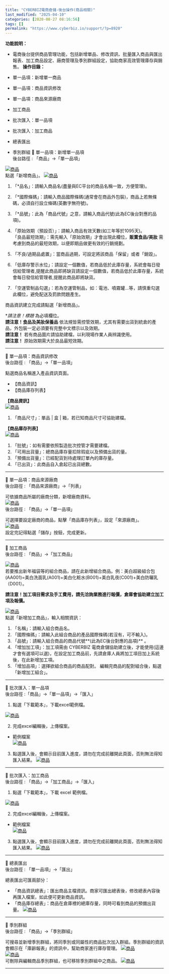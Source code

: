 ```yaml
---
title: "CYBERBIZ電商倉儲-後台操作(商品相關)"
last_modified: "2025-04-10"
categories: [2020-08-27 08:16:56]
tags: []
permalink: "https://www.cyberbiz.io/support/?p=8920"
---
```


**功能說明：**  

* 電商後台提供商品管理功能，包括新增單品、修改資訊、批量匯入商品與匯出報表、加工商品設定、廠商管理及季別群組設定，協助商家高效管理庫存與銷售。
**操作目錄：**

* 單一品項：新增單一商品
* 單一品項：商品資訊修改
* 單一品項：商品來源廠商
* 加工商品
* 批次匯入：單一品項
* 批次匯入：加工商品
* 總表匯出
* 季別群組
📌 單一品項：新增單一品項  
後台路徑 : 「商品」→「單一品項」  

[![商品](https://www.cyberbiz.io/support/wp-content/uploads/倉儲_商品01.png)](https://www.cyberbiz.io/support/wp-content/uploads/倉儲_商品01.png)  
點選「新增商品」。 [![商品](https://www.cyberbiz.io/support/wp-content/uploads/倉儲_商品02.png)](https://www.cyberbiz.io/support/wp-content/uploads/倉儲_商品02.png)

1. 「*品名」：請輸入商品名(盡量與EC平台的商品名稱一致，方便管理)。


2. 「*國際條碼」：請輸入商品國際條碼(通常會在商品外包裝)，商品上若無條碼，必須自行設立條碼(英數字無符號)。


3. 「*品號」：此為「商品代號」之意，請輸入商品代號(此為EC後台對應的品項)。


4. 「原始效期（預設否）」：請輸入商品有效天數(如三年等於1095天)。  
「良品最短效期」：需先輸入「原始效期」才會出現此欄位，**販賣食品/美妝** 需考慮到商品的最短效期，以便即期品做更有效的行銷規劃。



5. 「不良/過期品處置」：當商品過期，可設定將該商品「保留」或者「銷毀」。


6. 「低庫存警示水位」：請設定一個數值，若商品低於此庫存量，系統會每日發信給管理者,提醒此商品即將缺貨請設定一個數值，若商品低於此庫存量，系統會每日發信給管理者,提醒此商品即將缺貨。


7. 「空運管制品勾選」：若為空運管制品，如：電池、噴霧罐…等，請慎重勾選此欄位，避免配送及罰款問題產生。

商品資訊建立完成請點選「新增商品」。  

**請注意！*標題** 為必填欄位。  
**請注意！食品及美妝保養品** 依法規皆需控管效期，尤其有需要出貨到統倉的產品，外包裝一定必須要有完整中文標示以及效期。  
**請注意！** 若有商品圖片請協助建檔，以利現場作業人員辨識使用。  
**請注意！** 原始效期需大於良品最短效期。  

* * *

📌 單一品項：商品資訊修改  
後台路徑 : 「商品」→「單一品項」  

點選商品名稱進入產品資訊頁面。

* 【商品資訊】
* 【商品庫存列表】

**【商品資訊】**  
[![商品](https://www.cyberbiz.io/support/wp-content/uploads/倉儲_商品03.png)](https://www.cyberbiz.io/support/wp-content/uploads/倉儲_商品03.png)

1. 「商品尺寸」：單品 | 盒 | 箱，若已知商品尺寸可協助建檔。

**【商品庫存列表】**  
[![商品](https://www.cyberbiz.io/support/wp-content/uploads/倉儲_商品04.png)](https://www.cyberbiz.io/support/wp-content/uploads/倉儲_商品04.png)

1. 「批號」：如有需要依照製造批次控管才需要建檔。
2. 「可用出貨量」：總商品庫存量扣除瑕疵以及預備出貨的量。
3. 「預備出貨量」：已經配貨到待處理訂單內的庫存量。
4. 「已出貨」：此商品自入倉起已出貨總數。


* * *

📌 單一品項：商品來源廠商  
後台路徑 : 「商品來源廠商」→「列表」  

可依據商品所屬的廠商分類，新增廠商資料。  
[![商品](https://www.cyberbiz.co/support/wp-content/uploads/2020/08/峰潮新增商品15.png)](https://www.cyberbiz.co/support/wp-content/uploads/2020/08/峰潮新增商品15.png)  
後台路徑 : 「商品」→「單一品項」  

可選擇要設定廠商的商品，點擊「商品庫存列表」，設定「來源廠商」。  
[![商品](https://www.cyberbiz.io/support/wp-content/uploads/倉儲_商品06.png)](https://www.cyberbiz.io/support/wp-content/uploads/倉儲_商品06.png)  
設定完記得點選「儲存」按鈕，完成更新。  

* * *

📌 加工商品  
後台路徑 : 「商品」→「加工商品」  

[![商品](https://www.cyberbiz.io/support/wp-content/uploads/倉儲_商品05.png)](https://www.cyberbiz.io/support/wp-content/uploads/倉儲_商品05.png)  
若要推出新年福袋等的組合商品，請在此新增組合商品。例：美白超級組合包(AA001)=美白洗面乳(A001)+美白化粧水(B001)+美白乳夜(C001)+美白防曬乳（D001）。  

**請注意！加工項目需求及手工費用，請先洽詢業務進行報價，倉庫會協助建立加工項及報價。**  

[![商品](https://www.cyberbiz.co/support/wp-content/uploads/2020/08/峰潮新增商品08.png)](https://www.cyberbiz.co/support/wp-content/uploads/2020/08/峰潮新增商品08.png)  
點選「新增加工商品」，輸入相關資訊：

1. 「名稱」：請輸入組合商品名。
2. 「國際條碼」：請輸入此組合商品的產品國際條碼(若沒有，可不輸入)。
3. 「品號」：請輸入組合商品的商品代號**(此為EC後台對應的品項)** 。
4. 「增加加工項」：加工項需由 CYBERBIZ 電商倉儲協助建立後，才能使用(這邊才會有選項可以選)，在設定加工商品前，先請倉庫人員將加工項目加上系統後，在此新增加工項。 
5. 「增加品項」：選擇欲組合商品的商品配對。
編輯完商品的配對組合後，點選「新增加工組合」。

* * *

📌 批次匯入：單一品項  
後台路徑 :「商品」→「單一品項」→「匯入」  


1. 點選「下載範本」，下載excel範例檔。

[![商品](https://www.cyberbiz.co/support/wp-content/uploads/2020/08/峰潮新增商品11.png)](https://www.cyberbiz.co/support/wp-content/uploads/2020/08/峰潮新增商品11.png)  

2. 完成excel編輯後，上傳檔案。  


* 範例檔案  
[![商品](https://www.cyberbiz.co/support/wp-content/uploads/2020/08/峰潮新增商品12.png)](https://www.cyberbiz.co/support/wp-content/uploads/2020/08/峰潮新增商品12.png)  



3. 點選匯入後，會顯示目前匯入進度，請勿在完成前離開此頁面，否則無法得知匯入結果。 [![商品](https://www.cyberbiz.co/support/wp-content/uploads/2020/08/峰潮新增商品10.png)](https://www.cyberbiz.co/support/wp-content/uploads/2020/08/峰潮新增商品10.png)  

* * *

📌 批次匯入：加工商品  
後台路徑 : 「商品」→「加工商品」→「匯入」  


1. 點選「下載範本」，下載 excel 範例檔。

[![商品](https://www.cyberbiz.co/support/wp-content/uploads/峰潮新增商品01.png)](https://www.cyberbiz.co/support/wp-content/uploads/峰潮新增商品01.png)  

2. 完成excel編輯後，上傳檔案。  


* 範例檔案  
[![商品](https://www.cyberbiz.co/support/wp-content/uploads/2020/08/峰潮新增商品13.png)](https://www.cyberbiz.co/support/wp-content/uploads/2020/08/峰潮新增商品13.png)  



3. 點選匯入後，會顯示目前匯入進度，請勿在完成前離開此頁面，否則無法得知匯入結果。 [![商品](https://www.cyberbiz.co/support/wp-content/uploads/2020/08/峰潮新增商品10.png)](https://www.cyberbiz.co/support/wp-content/uploads/2020/08/峰潮新增商品10.png)  

* * *

📌 總表匯出  
後台路徑 : 「單一品項」→「匯出」  

總表匯出可匯兩部分：

* 「商品資訊總表」：匯出商品主檔資訊。商家可匯出總表後，修改總表內容後再匯入檔案，如此便可更新商品資訊。
* 「商品庫存總表」：商品在倉庫裡的總庫存量，同時可看到商品的預備出貨量。
[![商品](https://www.cyberbiz.co/support/wp-content/uploads/2020/08/峰潮新增商品14.png)](https://www.cyberbiz.co/support/wp-content/uploads/2020/08/峰潮新增商品14.png)  

* * *

📌 季別群組  
後台路徑 : 「商品」→「季別群組」  

可搜尋並新增季別群組，將同季別或同屬性的商品批次加入群組。季別群組的資訊會顯示在「庫齡報表」的資訊中，幫助商家進行庫存管理。
[![商品](https://www.cyberbiz.io/support/wp-content/uploads/峰潮新增商品20.png)](https://www.cyberbiz.io/support/wp-content/uploads/峰潮新增商品20.png)  
[![商品](https://www.cyberbiz.io/support/wp-content/uploads/峰潮新增商品21.png)](https://www.cyberbiz.io/support/wp-content/uploads/峰潮新增商品21.png)  
可刪除與編輯商品季別群組，也可移除季別群組中之商品。 [![商品](https://www.cyberbiz.io/support/wp-content/uploads/峰潮新增商品22.png)](https://www.cyberbiz.io/support/wp-content/uploads/峰潮新增商品22.png)  

* * *

